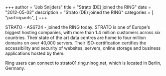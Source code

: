 +++
author = "Job Snijders"
title = "Strato (DE) joined the RING"
date = "2012-05-02"
description = "Strato (DE) joined the RING"
categories = [
    "participants",
]
+++

STRATO - AS6724 - joined the RING today. STRATO is one of Europe's biggest hosting companies, with more than 1.4 million customers across six countries. Their state of the art data centres are home to four million domains on over 40,000 servers. Their ISO-certification certifies the accessibility and security of websites, servers, online storage and business applications hosted by them.

Ring users can connect to strato01.ring.nlnog.net, which is located in Berlin, Germany.

